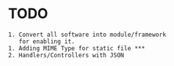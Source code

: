 # TODO
    1. Convert all software into module/framework 
       for enabling it.
    1. Adding MIME Type for static file ***
    2. Handlers/Controllers with JSON